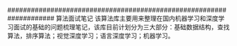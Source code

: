 #################################################################### 算法面试笔记
该算法库主要用来整理在国内机器学习和深度学习面试的基础的问题梳理笔记，该库目前计划分为三大部分：基础数据结构，查找算法，排序算法；视觉深度学习；语言深度学习；机器学习。
